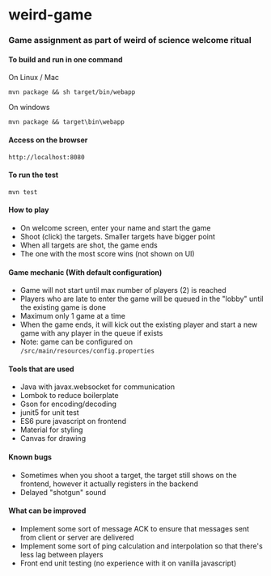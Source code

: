 # weird-game
### Game assignment as part of weird of science welcome ritual

#### To build and run in one command

On Linux / Mac

`mvn package && sh target/bin/webapp`

On windows

`mvn package && target\bin\webapp`

#### Access on the browser

`http://localhost:8080`

#### To run the test

`mvn test`

#### How to play

- On welcome screen, enter your name and start the game
- Shoot (click) the targets. Smaller targets have bigger point
- When all targets are shot, the game ends
- The one with the most score wins (not shown on UI)

#### Game mechanic (With default configuration)

- Game will not start until max number of players (2) is reached
- Players who are late to enter the game will be queued in the "lobby" until the existing game is done
- Maximum only 1 game at a time
- When the game ends, it will kick out the existing player and start a new game with any player in the queue if exists
- Note: game can be configured on `/src/main/resources/config.properties`

#### Tools that are used

- Java with javax.websocket for communication
- Lombok to reduce boilerplate
- Gson for encoding/decoding
- junit5 for unit test
- ES6 pure javascript on frontend
- Material for styling
- Canvas for drawing

#### Known bugs

- Sometimes when you shoot a target, the target still shows on the frontend, however it actually registers in the backend
- Delayed "shotgun" sound

#### What can be improved

- Implement some sort of message ACK to ensure that messages sent from client or server are delivered
- Implement some sort of ping calculation and interpolation so that there's less lag between players
- Front end unit testing (no experience with it on vanilla javascript)
